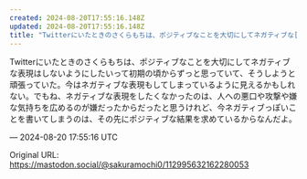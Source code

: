 ```yaml
---
created: 2024-08-20T17:55:16.148Z
updated: 2024-08-20T17:55:16.148Z
title: "Twitterにいたときのさくらもちは、ポジティブなことを大切にしてネガティブな[...]"
---
```


<p>Twitterにいたときのさくらもちは、ポジティブなことを大切にしてネガティブな表現はしないようにしたいって初期の頃からずっと思っていて、そうしようと頑張っていた。今はネガティブな表現もしてしまっているように見えるかもしれない。でもね、ネガティブな表現をしたくなかったのは、人への悪口や攻撃や嫌な気持ちを広めるのが嫌だったからだったと思うけれど、今ネガティブっぽいことを書いてしまうのは、その先にポジティブな結果を求めているからなんだよ。</p>

&mdash; 2024-08-20 17:55:16 UTC

Original URL: https://mastodon.social/@sakuramochi0/112995632162280053

